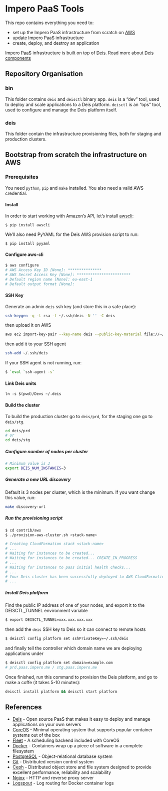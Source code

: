 # Impero PaaS Tools

This repo contains everything you need to:
- set up the Impero PaaS infrastructure from scratch on [AWS]()
- update Impero PaaS infrastructure
- create, deploy, and destroy an application

Impero [PaaS](https://en.wikipedia.org/wiki/Platform_as_a_service) infrastructure is built on top of [Deis](http://deis.io/). Read more about [Deis components](http://docs.deis.io/en/latest/understanding_deis/components/)

## Repository Organisation

### bin
This folder contains `deis` and `deisctl` binary app. `deis` is a “dev” tool, used to deploy and scale applications to a Deis platform. `deisctl` is an “ops” tool, used to configure and manage the Deis platform itself.

### deis
This folder contain the infrastructure provisioning files, both for staging and production clusters.


## Bootstrap from scratch the infrastructure on AWS

### Prerequisites
You need `python`, `pip` and `make` installed. You also need a valid AWS credential.

#### Install
In order to start working with Amazon’s API, let’s install [awscli]():
```
$ pip install awscli
```
We’ll also need PyYAML for the Deis AWS provision script to run:
```
$ pip install pyyaml
```

#### Configure aws-cli
```sh
$ aws configure
# AWS Access Key ID [None]: ***************
# AWS Secret Access Key [None]: ************************
# Default region name [None]: eu-east-1
# Default output format [None]:
```

#### SSH Key
Generate an admin `deis` ssh key (and store this in a safe place):
```sh
ssh-keygen -q -t rsa -f ~/.ssh/deis -N '' -C deis
```
then upload it on AWS
```sh
aws ec2 import-key-pair --key-name deis --public-key-material file://~/.ssh/deis.pub
```
then add it to your SSH agent
```sh
ssh-add ~/.ssh/deis
```
If your SSH agent is not running, run:
```sh
$ `eval `ssh-agent -s`
```

#### Link Deis units
```
ln -s $(pwd)/Devs ~/.deis
```

#### Build the cluster
To build the production cluster go to `deis/prd`, for the staging one go to `deis/stg`.
```sh
cd deis/prd
# or
cd deis/stg
```

##### Configure number of nodes per cluster
```sh
# Minimum value is 3
export DEIS_NUM_INSTANCES=3
```

##### Generate a new URL discovery
Default is 3 nodes per cluster, which is the minimum. If you want change this value, run:
```sh
make discovery-url
```

##### Run the provisioning script
```sh
$ cd contrib/aws
$ ./provision-aws-cluster.sh <stack-name>

# Creating CloudFormation stack <stack-name>
# ...
# Waiting for instances to be created...
# Waiting for instances to be created... CREATE_IN_PROGRESS
# ...
# Waiting for instances to pass initial health checks...
# ...
# Your Deis cluster has been successfully deployed to AWS CloudFormation and is started.
# ...
```

##### Install Deis platform
Find the public IP address of one of your nodes, and export it to the DEISCTL_TUNNEL environment variable
```sh
$ export DEISCTL_TUNNEL=xxx.xxx.xxx.xxx
```
then add the `deis` SSH key to Deis so it can connect to remote hosts
```sh
$ deisctl config platform set sshPrivateKey=~/.ssh/deis
```
and finally tell the controller which domain name we are deploying applications under
```sh
$ deisctl config platform set domain=example.com
# prd.paas.impero.me / stg.paas.impero.me
```
Once finished, run this command to provision the Deis platform, and go to make a coffe (it takes 5-10 minutes):
```sh
deisctl install platform && deisctl start platform
```

## References
- [Deis](http://deis.io/) - Open source PaaS that makes it easy to deploy and manage applications on your own servers
- [CoreOS](https://coreos.com/) - Minimal operating system that supports popular container systems out of the box
- [Fleet](https://github.com/coreos/fleet) - A scheduling backend included with CoreOS
- [Docker](https://www.docker.com/) - Containers wrap up a piece of software in a complete filesystem
- [PostgreSQL](http://www.postgresql.org/) - Object-relational database system
- [Git](https://git-scm.com/) - Distributed version control system
- [Ceph](http://ceph.com/) - Distributed object store and file system designed to provide excellent performance, reliability and scalability
- [Nginx](http://nginx.org/) - HTTP and reverse proxy server
- [Logspout](https://github.com/gliderlabs/logspout) - Log routing for Docker container logs
